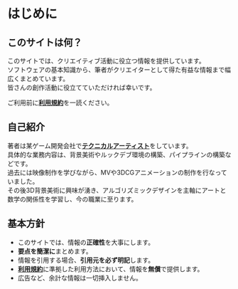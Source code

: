 # はじめに

## このサイトは何？

このサイトでは、クリエイティブ活動に役立つ情報を提供しています。  
ソフトウェアの基本知識から、筆者がクリエイターとして得た有益な情報まで幅広くまとめています。  
皆さんの創作活動に役立てていただければ幸いです。

ご利用前に[**利用規約**](terms_of_service.md)を一読ください。

## 自己紹介

著者は某ゲーム開発会社で[**テクニカルアーティスト**](https://magazine.cygames.co.jp/archives/12870)をしています。  
具体的な業務内容は、背景美術やルックデブ環境の構築、パイプラインの構築などです。  
過去には映像制作を学びながら、MVや3DCGアニメーションの制作を行なっていました。  
その後3D背景美術に興味が湧き、アルゴリズミックデザインを主軸にアートと数学の関係性を学習し、今の職業に至ります。  

## 基本方針

- このサイトでは、情報の**正確性**を大事にします。  
- **要点を簡潔に**まとめます。
- 情報を引用する場合、**引用元を必ず明記**します。  
- [**利用規約**](terms_of_service.md)に準拠した利用方法において、情報を**無償**で提供します。
- 広告など、余計な情報は一切挿入しません。

<!-- :::info 公式の情報を読むことの重要性

**まずは公式がオススメしている設定や使い方の通りに使用します。**  
これはどのソフトウェアを使うときでも、強いては何を行うときや考えるときにも重要なことです。
「**基本をおさえる**」ことを念頭に置きます。
ウェブ検索をすると色々なオススメ設定や情報を書いているブログなどが多数ヒットしますが、まずは公式の情報通りに設定します。  
理由として、以下のようなことが挙げられます。

- **正確性に欠ける**: 個人ブログなどに記載されている情報は、動作の保証ができません。各個人がたまたま上手くいっている情報が記載されている場合があります。  
例えばYoutubeで配信を行いたい場合、配信ができる場所を提供しているのはYoutubeの運営です。  
それに関して一番情報を把握している可能性が極めて高いのは運営であり、オススメしている方法にはそれ相応の理由がある場合がほとんどです。  
- **信頼性がない**: 個人ブログなどに記載されている情報は、信頼性が担保できません。  
もしもエラーでソフトが動作しなくなったり、最悪の場合PCや素材などが破損した場合、ブログの運営者が動作の保証や損害の補填、代替えの方法を提供してくれる保証はありません。  
ある程度大きなサービスやソフトウェアの場合、公式にサポート体制が多かれ少なかれ存在します。  
ソフトウェア自体に更新があったり、Youtubeなどのサービスに変更があった場合にも、その時々で最適な情報を提供してくれる可能性が極めて高いのが公式です。  

以下のような場合に個人ブログなど第三者を頼ります。

- **公式の情報に不備があることが確定しており、かつ公式から案内がない場合**
- **不具合があることが周知の事実となっており、代替え手段として信用することをやむを得ない場合**
- **「なぜそうするのか」を説明できるレベルに習熟している場合**

常に確かな情報提供者から最新の情報を得るようにしましょう。
::: -->
